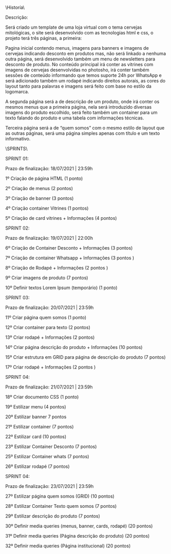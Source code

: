 \\Historía\\

Descrição: 

Será criado um template de  uma loja virtual com o tema cervejas mitológicas, o site será desenvolvido com as tecnologias html e css, o projeto terá três páginas, a primeira: 

Pagina inicial contendo menus, imagens para banners e imagens de cervejas indicando desconto em produtos mas, não será linkado a nenhuma outra página, será desenvolvido também um menu de newsletters para desconto de produto. No conteúdo principal irá conter as vitrines com imagens de cervejas desenvolvidas no photosho, irá conter também sessões de conteúdo informando que temos suporte 24h por WhatsApp e será adicionado também um rodapé indicando direitos autorais, as cores do layout tanto para palavras e imagens será feito com base no estilo da logomarca.

A segunda página será a de descrição de um produto, onde irá conter os mesmos menus que a primeira página, nela será introduzido diversas imagens do produto escolhido, será feito também um container para  um texto falando do produto e uma tabela com informações técnicas.

Terceira página será a de “quem somos” com o mesmo estilo de layout que as outras páginas, será uma página simples apenas com título e um texto informativo. 



\\SPRINTS\\

SPRINT 01: 

Prazo de finalização: 18/07/2021 | 23:59h

1º Criação de página HTML (1 ponto)

2º Criação de menus    (2 pontos)

3º Criação de banner (3 pontos)

4º Criação container Vitrines (1 pontos)

5º Criação de card vitrines + Informações (4 pontos)

SPRINT 02: 

Prazo de finalização: 19/07/2021 | 22:00h

6º Criação de Container Desconto + Informações (3 pontos)

7º Criação de container Whatsapp + Informações (3 pontos )

8º Criação de Rodapé + Informações (2 pontos )

9º Criar imagens de produto (7 pontos)

10º Definir textos Lorem Ipsum (temporário) (1 ponto)

SPRINT 03: 

Prazo de finalização: 20/07/2021 | 23:59h

11º Criar página quem somos (1 ponto)

12º Criar container para texto (2 pontos)

13º Criar rodapé + Informações (2 pontos)

14º Criar página descrição do produto + Informações (10 pontos)

15º Criar estrutura em GRID para página de descrição do produto (7 pontos)

17º Criar rodapé + Informações (2 pontos )

SPRINT 04: 

Prazo de finalização: 21/07/2021 | 23:59h

18º Criar documento CSS (1 ponto)

19º Estilizar menu (4 pontos)

20º Estilizar banner 7 pontos

21º Estilizar container (7 pontos)

22º Estilizar card (10 pontos)

23º Estilizar Container Desconto (7 pontos)

25º Estilizar Container whats (7 pontos)

26º Estilizar rodapé (7 pontos)


SPRINT 04: 

Prazo de finalização: 23/07/2021 | 23:59h

27º Estilizar página quem somos (GRID) (10 pontos)

28º Estilizar Container Texto quem somos (7 pontos)

29º Estilizar descrição do produto (7 pontos)

30º Definir media queries (menus, banner, cards, rodapé) (20 pontos)

31º Definir media queries (Página descrição do produto) (20 pontos)

32º Definir media queries (Página institucional) (20 pontos)